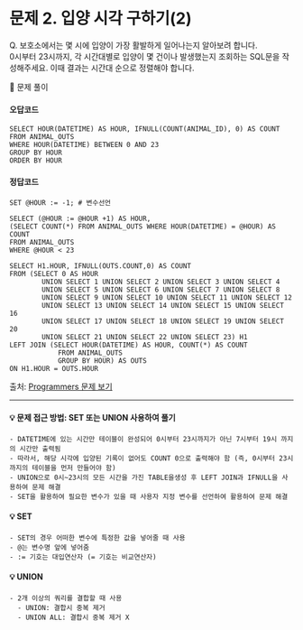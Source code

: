 # 문제 2. 입양 시각 구하기(2)

Q. 보호소에서는 몇 시에 입양이 가장 활발하게 일어나는지 알아보려 합니다. <br>
0시부터 23시까지, 각 시간대별로 입양이 몇 건이나 발생했는지 조회하는 SQL문을 작성해주세요. 이때 결과는 시간대 순으로 정렬해야 합니다.

🔑 문제 풀이

#### 오답코드
```mysql
SELECT HOUR(DATETIME) AS HOUR, IFNULL(COUNT(ANIMAL_ID), 0) AS COUNT
FROM ANIMAL_OUTS
WHERE HOUR(DATETIME) BETWEEN 0 AND 23
GROUP BY HOUR 
ORDER BY HOUR
```

#### 정답코드
```mysql
SET @HOUR := -1; # 변수선언

SELECT (@HOUR := @HOUR +1) AS HOUR,
(SELECT COUNT(*) FROM ANIMAL_OUTS WHERE HOUR(DATETIME) = @HOUR) AS COUNT 
FROM ANIMAL_OUTS
WHERE @HOUR < 23
```

```mysql
SELECT H1.HOUR, IFNULL(OUTS.COUNT,0) AS COUNT
FROM (SELECT 0 AS HOUR
        UNION SELECT 1 UNION SELECT 2 UNION SELECT 3 UNION SELECT 4
        UNION SELECT 5 UNION SELECT 6 UNION SELECT 7 UNION SELECT 8
        UNION SELECT 9 UNION SELECT 10 UNION SELECT 11 UNION SELECT 12
        UNION SELECT 13 UNION SELECT 14 UNION SELECT 15 UNION SELECT 16
        UNION SELECT 17 UNION SELECT 18 UNION SELECT 19 UNION SELECT 20
        UNION SELECT 21 UNION SELECT 22 UNION SELECT 23) H1
LEFT JOIN (SELECT HOUR(DATETIME) AS HOUR, COUNT(*) AS COUNT
            FROM ANIMAL_OUTS
            GROUP BY HOUR) AS OUTS 
ON H1.HOUR = OUTS.HOUR
```

출처: [Programmers 문제 보기](https://school.programmers.co.kr/learn/courses/30/lessons/59413)

----

#### 💡 문제 접근 방법: SET 또는 UNION 사용하여 풀기 
    - DATETIME에 있는 시간만 테이블이 완성되어 0시부터 23시까지가 아닌 7시부터 19시 까지의 시간만 출력됨 
    - 따라서, 해당 시각에 입양된 기록이 없어도 COUNT 0으로 출력해야 함 (즉, 0시부터 23시까지의 테이블을 먼저 만들어야 함)
    - UNION으로 0시~23시의 모든 시간을 가진 TABLE을생성 후 LEFT JOIN과 IFNULL을 사용하여 문제 해결
    - SET을 활용하여 필요한 변수가 있을 때 사용자 지정 변수를 선언하여 활용하여 문제 해결 

#### 💡 SET 
    - SET의 경우 어떠한 변수에 특정한 값을 넣어줄 때 사용
    - @는 변수명 앞에 넣어줌
    - := 기호는 대입연산자 (= 기호는 비교연산자)
    
#### 💡 UNION
    - 2개 이상의 쿼리를 결합할 때 사용
      - UNION: 결합시 중복 제거
      - UNION ALL: 결합시 중복 제거 X
